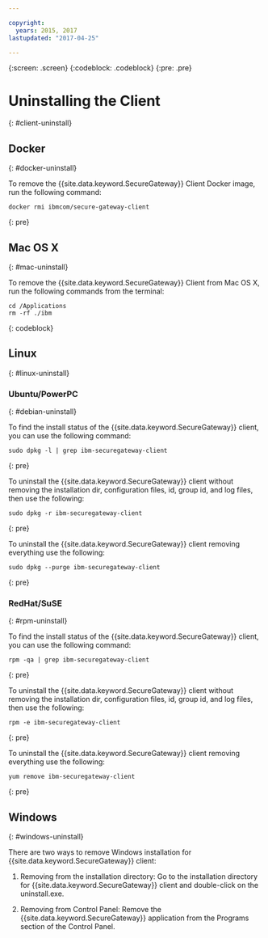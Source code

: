 ```yaml
---

copyright:
  years: 2015, 2017
lastupdated: "2017-04-25"

---
```

{:screen: .screen}
{:codeblock: .codeblock}
{:pre: .pre}

# Uninstalling the Client
{: #client-uninstall}

## Docker
{: #docker-uninstall}

To remove the {{site.data.keyword.SecureGateway}} Client Docker image, run the following command:

```
docker rmi ibmcom/secure-gateway-client
```
{: pre}

## Mac OS X
{: #mac-uninstall}

To remove the {{site.data.keyword.SecureGateway}} Client from Mac OS X, run the following commands from the terminal:

```
cd /Applications
rm -rf ./ibm
```
{: codeblock}

## Linux
{: #linux-uninstall}

### Ubuntu/PowerPC
{: #debian-uninstall}

To find the install status of the {{site.data.keyword.SecureGateway}} client, you can use the following command:

```
sudo dpkg -l | grep ibm-securegateway-client
```
{: pre}

To uninstall the {{site.data.keyword.SecureGateway}} client without removing the installation dir, configuration files, id, group id,
and log files, then use the following:

```
sudo dpkg -r ibm-securegateway-client
```
{: pre}

To uninstall the {{site.data.keyword.SecureGateway}} client removing everything use the following:

```
sudo dpkg --purge ibm-securegateway-client
```
{: pre}

### RedHat/SuSE
{: #rpm-uninstall}

To find the install status of the {{site.data.keyword.SecureGateway}} client, you can use the following command:

```
rpm -qa | grep ibm-securegateway-client
```
{: pre}

To uninstall the {{site.data.keyword.SecureGateway}} client without removing the installation dir, configuration files, id, group id,
and log files, then use the following:

```
rpm -e ibm-securegateway-client
```
{: pre}

To uninstall the {{site.data.keyword.SecureGateway}} client removing everything use the following:

```
yum remove ibm-securegateway-client
```
{: pre}

## Windows
{: #windows-uninstall}

There are two ways to remove Windows installation for {{site.data.keyword.SecureGateway}} client:

1. Removing from the installation directory: Go to the installation directory for {{site.data.keyword.SecureGateway}} client and double-click on the uninstall.exe.

2. Removing from Control Panel: Remove the {{site.data.keyword.SecureGateway}} application from the Programs section of the Control Panel.
